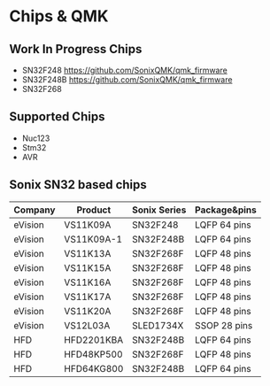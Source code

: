 # Chips & QMK

## Work In Progress Chips

- SN32F248  https://github.com/SonixQMK/qmk_firmware
- SN32F248B https://github.com/SonixQMK/qmk_firmware
- SN32F268 

## Supported Chips

- Nuc123
- Stm32
- AVR

## Sonix SN32 based chips

| Company | Product    | Sonix Series | Package&pins |
| ------- | ---------- | ------------ | ------------ |
| eVision | VS11K09A   | SN32F248     | LQFP 64 pins |
| eVision | VS11K09A-1 | SN32F248B    | LQFP 64 pins |
| eVision | VS11K13A   | SN32F268F    | LQFP 48 pins |
| eVision | VS11K15A   | SN32F268F    | LQFP 48 pins |
| eVision | VS11K16A   | SN32F268F    | LQFP 48 pins |
| eVision | VS11K17A   | SN32F268F    | LQFP 48 pins |
| eVision | VS11K20A   | SN32F268F    | LQFP 48 pins |
| eVision | VS12L03A   | SLED1734X    | SSOP 28 pins |
| HFD     | HFD2201KBA | SN32F248B    | LQFP 64 pins |
| HFD     | HFD48KP500 | SN32F268F    | LQFP 48 pins |
| HFD     | HFD64KG800 | SN32F248B    | LQFP 64 pins |
